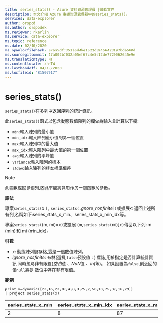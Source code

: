 ```yaml
---
title: series_stats() - Azure 資料資源管理員 |微軟文件
description: 本文介紹 Azure 數據資源管理器中的series_stats()。
services: data-explorer
author: orspod
ms.author: orspodek
ms.reviewer: rkarlin
ms.service: data-explorer
ms.topic: reference
ms.date: 02/10/2020
ms.openlocfilehash: 07aa5df7351a5d4be1522d39456423197bde508d
ms.sourcegitcommit: 47a002b7032a05ef67c4e5e12de7720062645e9e
ms.translationtype: MT
ms.contentlocale: zh-TW
ms.lasthandoff: 04/15/2020
ms.locfileid: "81507917"
---
```

# <a name="series_stats"></a>series_stats()

`series_stats()`在多列中返回序列的統計資訊。  

此`series_stats()`函式以包含動態數值陣列的欄做為輸入並計算以下欄:
* `min`:輸入陣列的最小值
* `min_idx`:輸入陣列最小值的第一個位置
* `max`:輸入陣列中的最大值
* `max_idx`:輸入陣列中最大值的第一個位置
* `avg`:輸入陣列的平均值
* `variance`:輸入陣列的樣本
* `stdev`:輸入陣列的樣本標準偏差

> [!NOTE] 
> 此函數返回多個列,因此不能將其用作另一個函數的參數。

**語法**

專案`series_stats(`*x* `[,` `series_stats(` *ignore_nonfinite*`])`或擴展*x*`)`返回上述所有列,名稱如下:series_stats_x_min、series_stats_x_min_idx等。
 
專案`series_stats(`(m, mi)=*x*`)`或擴展 (m,`series_stats(`mi)]*x*`)`傳回以下列: m (min) 和 mi (min_idx)。

**引數**

* *x*: 動態陣列儲存格,這是一個數值陣列。 
* *ignore_nonfinite*: 布林(選擇,`false`預設值 : ) 標誌,用於指定是否計算統計資訊,同時忽略非有限值(*空白*值 *、NaN*值 *、inf*等)。 如果設置為`false`,則返回的值`null`將是 數位中存在非有限值。

**範例**

```kusto
print x=dynamic([23,46,23,87,4,8,3,75,2,56,13,75,32,16,29]) 
| project series_stats(x)

```

|series_stats_x_min|series_stats_x_min_idx|series_stats_x_max|series_stats_x_max_idx|series_stats_x_avg|series_stats_x_stdev|series_stats_x_variance|
|---|---|---|---|---|---|---|
|2|8|87|3|32.8|28.5036338535483|812.457142857143|
